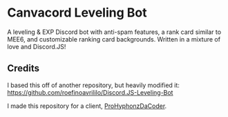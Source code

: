 # Canvacord Leveling Bot
A leveling &amp; EXP Discord bot with anti-spam features, a rank card similar to MEE6, and customizable ranking card backgrounds. Written in a mixture of love and Discord.JS!

## Credits
I based this off of another repository, but heavily modified it: https://github.com/roefinoavrililo/Discord.JS-Leveling-Bot

I made this repository for a client, [ProHyphonzDaCoder](https://github.com/ProHyphonzDaCoder).
